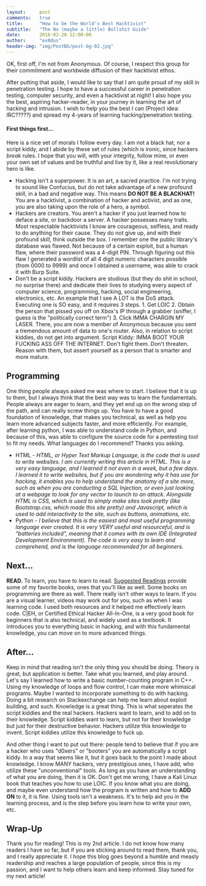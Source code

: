 ```yaml
---
layout:     post
comments:   true
title:      "How to be the World's Best Hacktivist"
subtitle:   "The No (maybe a little) Bullshit Guide"
date:       2016-02-20 12:00:00
author:     "ex0dus"
header-img: "img/PostBG/post-bg-02.jpg"
---
```

OK, first off, I'm not from Anonymous. Of course, I respect this group for their commitment and worldwide diffusion of their hacktivist ethos.

After putting that aside, I would like to say that I am quite proud of my skill in penetration testing. I hope to have a successful career in penetration testing, computer security, and even a hacktivist at night! I also hope you the best, aspiring hacker-reader, in your journey in learning the art of hacking and intrusion. I wish to help you the best I can (Project idea: IRC?????) and spread my 4-years of learning hacking/penetration testing.

#### First things first...

Here is a nice set of morals I follow every day. I am not a black hat, nor a script kiddy, and I abide by these set of rules (which is ironic, since hackers _break_ rules. I hope that you will, with your integrity, follow mine, or even your own set of values and be truthful and live by it, like a real revolutionary hero is like.

*   Hacking isn't a superpower. It is an art, a sacred practice. I'm not trying to sound like Confucius, but do not take advantage of a new profound skill, in a bad and negative way. This means **DO NOT BE A BLACKHAT!** You are a hacktivist, a combination of hacker and activist, and as one, you are also taking upon the role of a hero, a symbol.
*   Hackers are creators. You aren't a hacker if you just learned how to deface a site, or backdoor a server. A hacker possesses many traits. Most respectable hacktivists I know are courageous, selfless, and ready to do anything for their cause. They do not give up, and with their profound skill, think outside the box. I remember one the public library's database was flawed. Not because of a certain exploit, but a human flaw, where their password was a 4-digit PIN. Through figuring out this flaw I generated a wordlist of all 4 digit numeric characters possible (from 0000 to 9999) and once I obtained a username, was able to crack it with Burp Suite.
*   Don't be a script kiddy. Hackers are studious (but they do shit in school, no surprise there) and dedicate their lives to studying every aspect of computer science, programming, hacking, social engineering, electronics, etc. An example that I see A LOT is the DoS attack. Executing one is SO easy, and it requires 3 steps. 1\. Get LOIC 2\. Obtain the person that pissed you off on Xbox's IP through a grabber (sniffer, I guess is the "politically correct term") 3\. Click IMMA CHARGIN MY LASER. There, you are now a member of Anonymous because you sent a tremendous amount of data to one's router. Also, in relation to script kiddies, do not get into argument. Script Kiddy: IMMA BOOT YOUR FUCKING ASS OFF THE INTERNET. Don't fight them. Don't threaten. Reason with them, but assert yourself as a person that is smarter and more mature.

## Programming

One thing people always asked me was where to start. I believe that it is up to them, but I always think that the best way was to learn the fundamentals. People always are eager to learn, and they yet end up on the wrong step of the path, and can really screw things up. You have to have a good foundation of knowledge, that makes you technical, as well as help you learn more advanced subjects faster, and more efficiently. For example, after learning python, I was able to understand code in Python, and because of this, was able to configure the source code for a pentesting tool to fit my needs. What languages do I recommend? Thanks you asking.

*   HTML - _HTML, or Hyper Text Markup Language, is the code that is used to write websites. I am currently writing this article in HTML. This is a very easy language, and I learned it not even in a week, but a few days. I learned it to write websites, but if you are wondering why it has use for hacking, it enables you to help understand the anatomy of a site more, such as when you are conducting a SQL Injection, or even just looking at a webpage to look for any vector to launch to an attack. Alongside HTML is CSS, which is used to simply make sites look pretty (like Bootstrap.css, which made this site pretty) and Javascript, which is used to add interactivity to the site, such as buttons, animations, etc._
*   Python - _I believe that this is the easiest and most useful programming language ever created. It is very VERY useful and resourceful, and is "batteries included", meaning that it comes with its own IDE (Integrated Development Environment). The code is very easy to learn and comprehend, and is the language recommended for all beginners._

## Next...

**READ.** To learn, you have to learn to read. [Suggested Readings](texts.html) provide some of my favorite books, ones that you'll like as well. Some books on programming are there as well. There really isn't other ways to learn. If you are a visual learner, videos may work out for you, such as when I was learning code. I used both resources and it helped me effectively learn code.
C|EH, or Certified Ethical Hacker All-In-One, is a very good book for beginners that is also technical, and widely used as a textbook. It introduces you to everything basic in hacking, and with this fundamental knowledge, you can move on to more advanced things.

## After...

Keep in mind that reading isn't the only thing you should be doing. Theory is great, but application is better. Take what you learned, and play around. Let's say I learned how to write a basic number-counting program in C++. Using my knowledge of loops and flow control, I can make more whimsical programs. Maybe I wanted to incorporate something to do with hacking. Doing a bit research on Stackexchange can help me learn about exploit building, and such. Knowledge is a great thing. This is what seperates the script kiddies and the real hackers. Hackers want to learn, and to add on to their knowledge. Script kiddies want to learn, but not for their knowledge but just for their destructive behavior. Hackers utilize this knowledge to invent. Script kiddies utilize this knowledge to fuck up.

And other thing I want to put out there: people tend to believe that if you are a hacker who uses "d0xers" or "booters" you are automatically a script kiddy. In a way that seems like it, but it goes back to the point I made about knowledge. I know MANY hackers, very prestigious ones, I have add, who utilize these "unconventional" tools. As long as you have an understanding of what you are doing, then it is OK. Don't get me wrong, I have a Kali Linux book that teaches you how to use LOIC. If you know what you are doing, and maybe even understand how the program is written and how to **ADD ON** to it, it is fine. Using tools isn't a weakness. It's to help aid you in the learning process, and is the step before you learn how to write your own, etc.

## Wrap-Up

Thank you for reading! This is my 2nd article. I do not know how many readers I have so far, but if you are sticking around to read them, thank you, and I really appreciate it. I hope this blog goes beyond a humble and measly readership and reaches a large population of people, since this is my passion, and I want to help others learn and keep informed. Stay tuned for my next article!
